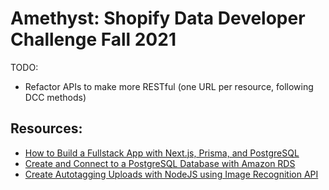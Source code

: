 # Amethyst: Shopify Data Developer Challenge Fall 2021

TODO:
- Refactor APIs to make more RESTful (one URL per resource, following DCC methods)
## Resources:
- [How to Build a Fullstack App with Next.js, Prisma, and PostgreSQL](https://vercel.com/guides/nextjs-prisma-postgres)
- [Create and Connect to a PostgreSQL Database with Amazon RDS](https://aws.amazon.com/getting-started/hands-on/create-connect-postgresql-db/)
- [Create Autotagging Uploads with NodeJS using Image Recognition API](https://imagga.com/blog/autotagging-uploads-with-nodejs/)